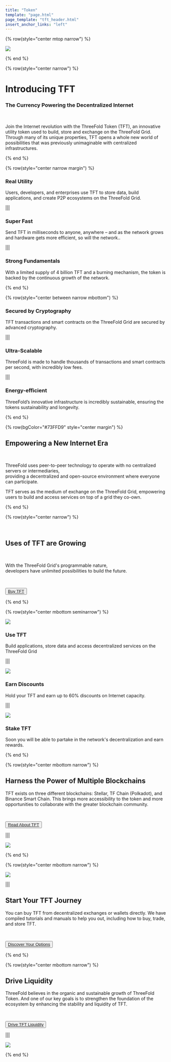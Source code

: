 ```yaml
---
title: "Token"
template: "page.html"
page_template: "tft_header.html"
insert_anchor_links: "left"
---
```


<!-- section 1 (be the Internet) -->

{% row(style="center mtop narrow") %}

![](tft_header1.png#medium)

{% end %}

{% row(style="center narrow") %}

# Introducing TFT
### The Currency Powering the Decentralized Internet 

<br>

Join the Internet revolution with the ThreeFold Token (TFT), an innovative utility token used to build, store and exchange on the ThreeFold Grid. Through many of its unique properties, TFT opens a whole new world of possibilities that was previously unimaginable with centralized infrastructures.

{% end %}

{% row(style="center narrow margin") %}

### **Real Utility**
Users, developers, and enterprises use TFT to store data, build applications, and create P2P ecosystems on the ThreeFold Grid.

|||

### **Super Fast**
Send TFT in milliseconds to anyone, anywhere – and as the network grows and hardware gets more efficient, so will the network..


|||


### **Strong Fundamentals**
With a limited supply of 4 billion TFT and a burning mechanism, the token is backed by the continuous growth of the network.


{% end %}

{% row(style="center between narrow mbottom") %}



### **Secured by Cryptography**
TFT transactions and smart contracts on the ThreeFold Grid are secured by advanced cryptography.

|||


### **Ultra-Scalable**
ThreeFold is made to handle thousands of transactions and smart contracts per second, with incredibly low fees.

|||


### **Energy-efficient**
ThreeFold’s innovative infrastructure is incredibly sustainable, ensuring the tokens sustainability and longevity.

{% end %}

{% row(bgColor="#73FFD9" style="center margin") %}


## Empowering a **New Internet Era**

<br>

ThreeFold uses peer-to-peer technology to operate with no centralized servers or intermediaries, <br>providing a decentralized and open-source environment where everyone can participate. <br>

TFT serves as the medium of exchange on the ThreeFold Grid, empowering users to build and access services on top of a grid they co-own.


{% end %}

{% row(style="center narrow") %}

<br>

## Uses of **TFT** are Growing

<br>

With the ThreeFold Grid's programmable nature, 
<br>
developers have unlimited possibilities to build the future.

<br>

<button>[Buy TFT](https://library.threefold.me/info/threefold#/tokens/threefold__token_howtos)</button>

{% end %}

{% row(style="center mbottom seminarrow") %}

![](use.png)

### **Use TFT**
Build applications, store data and access decentralized services on the ThreeFold Grid

|||

![](disc.png)
### **Earn Discounts**
Hold your TFT and earn up to 60% discounts on Internet capacity.  

|||

![](stake.png)
### **Stake TFT**
Soon you will be able to partake in the network's decentralization and earn rewards.

{% end %}

{% row(style="center mbottom narrow") %}

## Harness the Power of **Multiple Blockchains**

TFT exists on three different blockchains: Stellar, TF Chain (Polkadot), and Binance Smart Chain. This brings more accessibility to the token and more opportunities to collaborate with the greater blockchain community.

<br>

<button>[Read About TFT](https://library.threefold.me/info/threefold#/tokens/threefold__tokens_home)</button>

|||

![](tft_network.png#mx-auto)

{% end %}


{% row(style="center mbottom narrow") %}

![](tft_burn.jpg#medium)

|||

## Start Your **TFT Journey**

You can buy TFT from decentralized exchanges or wallets directly. We have compiled tutorials and manuals to help you out, including how to buy, trade, and store TFT.

<br>

<button>[Discover Your Options](https://library.threefold.me/info/threefold#/tokens/threefold__tft_ecosystem)</button>

{% end %}

{% row(style="center mbottom narrow") %}

## Drive **Liquidity**

ThreeFold believes in the organic and sustainable growth of ThreeFold Token. And one of our key goals is to strengthen the foundation of the ecosystem by enhancing the stability and liquidity of TFT.

<br>

<button>[Drive TFT Liquidity](https://library.threefold.me/info/threefold#/tokens/threefold__tft_liquidity)</button>

|||

![](tft_loyalty.jpg#medium)

{% end %}
